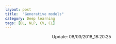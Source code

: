 ```yaml
---
layout: post
title:  "Generative models"
category: Deep learning
tags: [DL, NLP, CV, CL]
---
```





<center> Update: 08/03/2018_18:20:25</center>

  	
